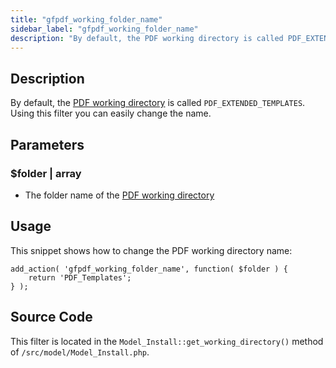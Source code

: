 ```yaml
---
title: "gfpdf_working_folder_name"
sidebar_label: "gfpdf_working_folder_name"
description: "By default, the PDF working directory is called PDF_EXTENDED_TEMPLATES. Using this filter you can easily change the name. "
---
```


## Description 

By default, the [PDF working directory](../first-custom-pdf.md#working-directory) is called `PDF_EXTENDED_TEMPLATES`. Using this filter you can easily change the name. 

## Parameters 

### $folder | array
*  The folder name of the [PDF working directory](../first-custom-pdf.md#working-directory)

## Usage 

This snippet shows how to change the PDF working directory name:

```
add_action( 'gfpdf_working_folder_name', function( $folder ) {
	return 'PDF_Templates';
} );
```

## Source Code 

This filter is located in the `Model_Install::get_working_directory()` method of `/src/model/Model_Install.php`.
